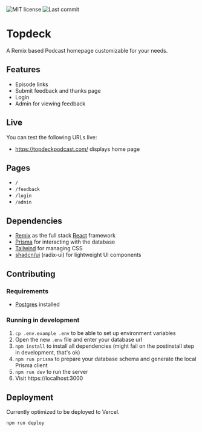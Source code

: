 ![MIT license](https://img.shields.io/github/license/Soleone/topdeck)
![Last commit](https://img.shields.io/github/last-commit/Soleone/topdeck/main)

# Topdeck

A Remix based Podcast homepage customizable for your needs.

## Features

* Episode links
* Submit feedback and thanks page
* Login
* Admin for viewing feedback

## Live

You can test the following URLs live:

* https://topdeckpodcast.com/ displays home page

##  Pages

* `/`
* `/feedback`
* `/login`
* `/admin`

## Dependencies

* [Remix](https://remix.run) as the full stack [React](https://react.dev) framework
* [Prisma](https://prisma.io) for interacting with the database
* [Tailwind](https://tailwindcss.com) for managing CSS
* [shadcn/ui](https://ui.shadcn.com/) (radix-ui) for lightweight UI components

## Contributing

### Requirements

* [Postgres](https://www.postgresql.org) installed

### Running in development

1. `cp .env.example .env` to be able to set up environment variables
2. Open the new `.env` file and enter your database url
3. `npm install` to install all dependencies (might fail on the postinstall step in development, that's ok)
4. `npm run prisma` to prepare your database schema and generate the local Prisma client
5. `npm run dev` to run the server
6. Visit https://localhost:3000

## Deployment

Currently optimized to be deployed to Vercel.

```sh
npm run deploy
```
